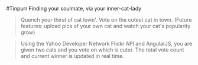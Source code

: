 
#Tinpurr 
Finding your soulmate, via your inner-cat-lady 

  > Quench your thirst of cat lovin'. Vote on the cutest cat in town. (Future features: upload pics of your own cat and watch your cat's popularity grow)

  > Using the Yahoo Developer Network Flickr API and AngularJS, you are given two cats and you vote on which is cuter. The total vote count and current winner is updated in real time.

